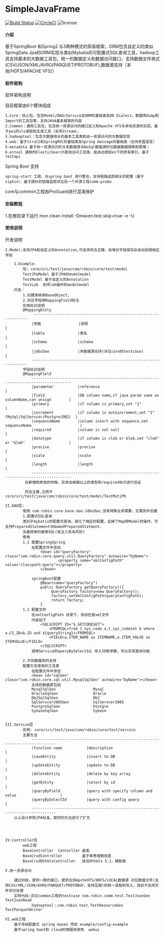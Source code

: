 # SimpleJavaFrame

[![Build Status](https://api.travis-ci.com/robinhood-jim/JavaFramework.svg?branch=master)](https://app.travis-ci.com/github/robinhood-jim/JavaFramework)
[![CircleCI](https://circleci.com/gh/robinhood-jim/JavaFramework.svg?style=svg)](https://circleci.com/gh/robinhood-jim/JavaFramework)
![license](https://img.shields.io/badge/license-Apache--2.0-green.svg)

#### 介绍
基于SpringBoot 和Spring2 与3两种模式的简易框架，ORM包含自定义的类似SpringData Jpa的ORM实现与类似Mybatis的可配置式SQL查询工具，hadoop工具支持基本的大数据工具包，统一的数据定义和数据访问接口，支持数据文件格式(CSV/JSON/XML/AVRO/PARQUET/PROTOBUF),数据源支持（本地/HDFS/APACHE VFS/）

#### 软件架构
软件架构说明

目前框架由6个模块组成

    1.Core：核心包，包含Model/DAO/Service及ORM的基础类及DB Dialect。数据库Dump和Import的工具包等，支持JAVA基本框架的内容
    2.Common：通用工具包，包含统一资源访问的接口定义和Apache VFS与本地资源的实现，基于poi的xls读取和生成工具（支持Stream），
    3.hadooptool：包含大数据相关的基本工具类和统一资源访问的大数据实现
    4.web：基于strut2和SpringMVC的基础类及Spring message的基础类（支持多国语言）
    5.metadata 基于统一资源访问的关系数据源与NoSql数据源的元数据数据探索和管理；
    6.estool 通用的ElasticSearch查询访问工具类，能自动感知es下的所有索引，基于restapi

Spring Boot 支持

    spring-start 工程，与spring boot 进行整合，支持链路追踪相关的配置（基于zipkin），基于探针的链路追踪详见另一个开源工程comm-probe

core与common工程由ProGuard进行混淆保护

#### 安装教程

1.在根目录下运行 mvn clean install -Dmaven.test.skip=true -e -U


#### 使用说明

开发说明
    
    I.Model:支持JPA和自定义的Annotation,可支持符合主键，自增长字段保存后自动回填相应字段
        
        1.Example:
            包: core/src/test/java/com/robin/core/test/model
            TestJPaModel 基于JPA的modelmodel
            TestModel 基于自定义的Annotation
            TestLob  支持lob操作的modelmodel
        开发：
            1.创建类继承BaseObject;
            2.对应字段用MappingField标注
            实体标识说明
            @MappingEnity 
                 -------------------------------------------------------------------
                |参数                 |说明                                           |
                |table               |表名                                           |
                |schema              |schema                                         | 
                |jdbcDao             |多数据源支持(详见core的testcase)                 |
                --------------------------------------------------------------------
            字段标识说明
            @MappingField
                ----------------------------------------------------------------------------------------
                |parameter           |reference                                                         |
                |field               |DB column name,if java param same as columnName,can unsign        |
                |primary             |if column is primary,set "1"                                      |
                |increment           |if column is autoincrement,set "1"(MySql/SqlServcer/Postgre/DB2)  |
                |sequenceName        |column insert with sequence,set sequenceName                      |
                |required            |column is not null                                                |
                |datatype            |if column is clob or blob,set "clob" or "blob"                    |
                |precise             |precise                                                           |
                |scale               |scale                                                             |
                |length              |length                                                            |
                ----------------------------------------------------------------------------------------
             在新增和修改的时候，实体会根据以上的类型和required标识进行验证
             
             符合主键,见例子 core/src/test/java/com/robin/core/test/model/TestMutiPK
                
    II.DAO层:
            使用 com.robin.core.base.dao.JdbcDao,没有特殊业务需要，无需另外创建
            1.配置式SQL查询     
            类似于mybatis的配置式查询，简化了相应的配置，去掉了Map转Model的操作，可支持PreparedStatement与NamedPreparedStatment，
            及最简单的替换SQL(有注入攻击风险)   
            使用
            1.1 配置SpringSpring
                在配置文件中添加                
                    <bean id="queryFactory" class="com.robin.core.query.util.QueryFactory" autowire="byName">
                        	<property name="xmlConfigPath" value="classpath:query"></property>
                    </bean>
                    
                springboot配置
                    @Bean(name="queryFactory")
                    public QueryFactory getQueryFactory(){
                         QueryFactory factory=new QueryFactory();
                         factory.setXmlConfigPath(queryConfigPath);
                         return factory;
                    }
            1.2 配置文件
                在xmlConfigPath 目录下，添加任意xml文件
                内容如下
                    <SQLSCRIPT ID="$_GETCODESET">
                        <FROMSQL>from t_sys_code a,t_sys_codeset b where a.CS_ID=b.ID and ${queryString}</FROMSQL>
                    	<FIELD>a.ITEM_NAME as ITEMNAME,a.ITEM_VALUE as ITEMVALUE</FIELD>
                    </SQLSCRIPT>
                调用Service的queryBySelectId，传入ID和参数，可以实现查询功能
            
            2.不同数据库的支持
            配置方言使用的工具类
                在配置文件中添加
                <bean id="sqlGen" class="com.robin.core.sql.util.MysqlSqlGen" autowire="byName"></bean>
                支持的数据库包括
                MysqlSqlGen                 Mysql
                OracleSqlGen                Oracle
                Db2SqlSqlGen                Db2
                SqlServcer2005Gen           SqlServcer2005
                PostgreSqlGen               Postgre
                SybaseSqlGen                Sybase

            
    III.Service层
            实例: core/src/test/java/com/robin/core/test/service 
            主要方法
                ---------------------------------------------------------------------------------
                |function name           |description                                           |
                |saveEntity              |insert to DB                                           |
                |updateEntity            |update to DB                                           |
                |deleteEntity            |delete by key array                                    |
                |getEntity               |select by id                                           |
                |queryByField            |query with specify column and value                    |
                |queryBySelectId         |query with config query                                |
                ---------------------------------------------------------------------------------    
        以上设计参照JPA标准，提供的方法进行了扩充

        
                  
                
    IV.Controller层
            web工程
            BaseController  Contorller 基类
            BaseCrudController         基于单表增删改查
            BaseCrudDhtmlxController   结合Dhtmlx 5.1，辅助类

    V.统一资源访问

        通过封装，提供一致的接口，提供支持ApcheVFS/HDFS/LOCAL数据源 对应数据文件(支持CSV/XML/JSON/AVRO/PARQUET/PROTOBUF，支持压缩)的统一读取和写入，目前不支持文件切分处理
        实例代码:详见common工程的testcase com.robin.comm.test.TestJsonGen TestJsonRead
                hadooptool：com.robin.test.TestResourceGen TestParquetWriter

    VI.web工程
        基于传统配置式 spring maven 项目 example/config-example
        基于spring boot和 cloud的微服务架构  webui